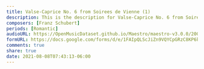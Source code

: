 ```yaml
---
title: Valse-Caprice No. 6 from Soirees de Vienne (1)
description: This is the description for Valse-Caprice No. 6 from Soirees de Vienne by Franz Schubert
composers: [Franz Schubert]
periods: [Romantic]
audioURL: https://OpenMusicDataset.github.io/Maestro/maestro-v3.0.0/2009/MIDI-Unprocessed_03_R1_2009_03-08_ORIG_MID--AUDIO_03_R1_2009_03_R1_2009_03_WAV.midi
formURL: https://docs.google.com/forms/d/e/1FAIpQLScJiZn9VQYCpGRzC8KP6kWsTWlBG19aGm2BBQGKdaa-PS9YJg/viewform
comments: true
share: true
date: 2021-08-08T07:43:13-06:00
---
```

